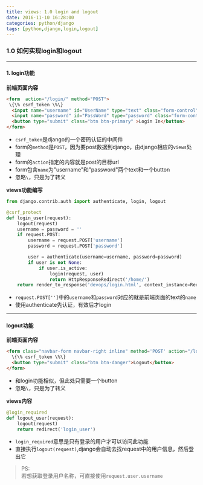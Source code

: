 ```yaml
---
title: views: 1.0 login and logout
date: 2016-11-10 16:28:00
categories: python/django
tags: [python,django,login,logout]
---
```

### 1.0 如何实现login和logout

----

#### 1. login功能  

**前端页面内容**
``` html
<form  action="/login/" method="POST">
 \{\% csrf_token \%\}
  <input name="username" id="UserName" type="text" class="form-control" placeholder="UserName">
  <input name="password" id="PassWord" type="password" class="form-control" placeholder="PassWord">
  <button type="submit" class="btn btn-primary" >Login In</button>
</form>
```
- `csrf_token`是django的一个密码认证的中间件
- form的`method`是`POST`，因为要post数据到django，由django相应的`views`处理
- form的`action`指定的内容就是post的目标url
- form包含`name`为"username"和"password"两个text和一个button
- 忽略`\`，只是为了转义

**views功能编写**
``` python
from django.contrib.auth import authenticate, login, logout

@csrf_protect
def login_user(request):
    logout(request)
    username = password = ''
    if request.POST:
        username = request.POST['username']
        password = request.POST['password']

        user = authenticate(username=username, password=password)
        if user is not None:
            if user.is_active:
                login(request, user)
                return HttpResponseRedirect('/home/')
    return render_to_response('devops/login.html', context_instance=RequestContext(request))
```
- `request.POST['']`中的`username`和`password`对应的就是前端页面的text的`name`
- 使用authenticate先认证，有效后才login

----

#### logout功能
**前端页面内容**
``` html
<form class="navbar-form navbar-right inline" method='POST' action="/logout/">
  \{\% csrf_token \%\}
  <button type="submit" class="btn btn-danger">Logout</button>
</form>
```
- 和login功能相似，但此处只需要一个button
- 忽略`\`，只是为了转义

**views内容**
``` python
@login_required
def logout_user(request):
    logout(request)
    return redirect('login_user')
```
- `login_required`意思是只有登录的用户才可以访问此功能
- 直接执行`logout(request)`,django会自动去找request中的用户信息，然后登出它

> PS:  
若想获取登录用户名称，可直接使用`request.user.username`
